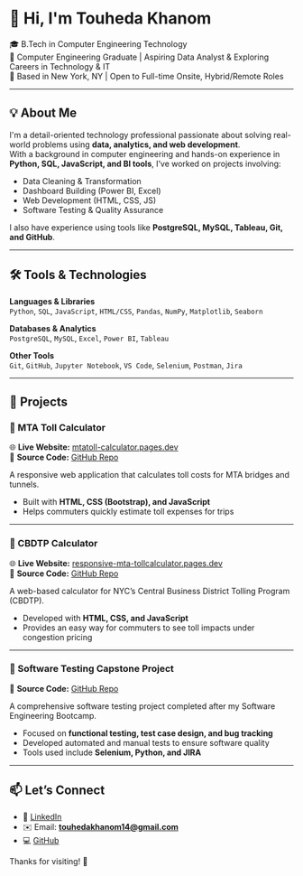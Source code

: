 # 👋 Hi, I'm Touheda Khanom

🎓 B.Tech in Computer Engineering Technology  
💼 Computer Engineering Graduate | Aspiring Data Analyst & Exploring Careers in Technology & IT  
📍 Based in New York, NY | Open to Full-time Onsite, Hybrid/Remote Roles  

---

## 💡 About Me  

I'm a detail-oriented technology professional passionate about solving real-world problems using **data, analytics, and web development**.  
With a background in computer engineering and hands-on experience in **Python, SQL, JavaScript, and BI tools**, I’ve worked on projects involving:  

- Data Cleaning & Transformation  
- Dashboard Building (Power BI, Excel)  
- Web Development (HTML, CSS, JS)  
- Software Testing & Quality Assurance  

I also have experience using tools like **PostgreSQL, MySQL, Tableau, Git, and GitHub**.  

---

## 🛠️ Tools & Technologies  

**Languages & Libraries**  
`Python`, `SQL`, `JavaScript`, `HTML/CSS`, `Pandas`, `NumPy`, `Matplotlib`, `Seaborn`  

**Databases & Analytics**  
`PostgreSQL`, `MySQL`, `Excel`, `Power BI`, `Tableau`  

**Other Tools**  
`Git`, `GitHub`, `Jupyter Notebook`, `VS Code`, `Selenium`, `Postman`, `Jira`  

---

## 🚀 Projects  

### 🔹 MTA Toll Calculator  
🌐 **Live Website:** [mtatoll-calculator.pages.dev](https://mtatoll-calculator.pages.dev/)  
📂 **Source Code:** [GitHub Repo](https://github.com/Touheda812/BootstrapMTACalc---2)  

A responsive web application that calculates toll costs for MTA bridges and tunnels.  
- Built with **HTML, CSS (Bootstrap), and JavaScript**  
- Helps commuters quickly estimate toll expenses for trips  

---

### 🔹 CBDTP Calculator  
🌐 **Live Website:** [responsive-mta-tollcalculator.pages.dev](https://responsive-mta-tollcalculator.pages.dev/)  
📂 **Source Code:** [GitHub Repo](https://github.com/Touheda812/CBDTP-Calculator---2)  

A web-based calculator for NYC’s Central Business District Tolling Program (CBDTP).  
- Developed with **HTML, CSS, and JavaScript**  
- Provides an easy way for commuters to see toll impacts under congestion pricing  

---

### 🔹 Software Testing Capstone Project  
📂 **Source Code:** [GitHub Repo](https://github.com/Touheda812/Software-Testing-Capstone-Project-)  

A comprehensive software testing project completed after my Software Engineering Bootcamp.  
- Focused on **functional testing, test case design, and bug tracking**  
- Developed automated and manual tests to ensure software quality  
- Tools used include **Selenium, Python, and JIRA**  

---

## 📫 Let’s Connect  

- 🔗 [LinkedIn](https://www.linkedin.com/in/touheda-khanom/)  
- ✉️ Email: **touhedakhanom14@gmail.com**  
- 💻 [GitHub](https://github.com/Touheda812)  

Thanks for visiting! 🙌

